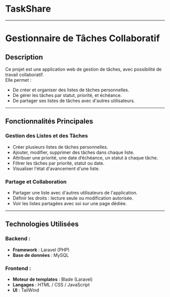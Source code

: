 # TaskShare

--------------------------------------------------------------------------------------------------------------

# Gestionnaire de Tâches Collaboratif

## **Description**  
Ce projet est une application web de gestion de tâches, avec possibilité de travail collaboratif.  
Elle permet :  
- De créer et organiser des listes de tâches personnelles.  
- De gérer les tâches par statut, priorité, et échéance.  
- De partager ses listes de tâches avec d'autres utilisateurs.  

--------------------------------------------------------------------------------------------------------------

## **Fonctionnalités Principales**  

### **Gestion des Listes et des Tâches**  
- Créer plusieurs listes de tâches personnelles.  
- Ajouter, modifier, supprimer des tâches dans chaque liste.  
- Attribuer une priorité, une date d’échéance, un statut à chaque tâche.  
- Filtrer les tâches par priorité, statut ou date.  
- Visualiser l'état d'avancement d'une liste.

### **Partage et Collaboration**  
- Partager une liste avec d'autres utilisateurs de l'application.  
- Définir les droits : lecture seule ou modification autorisée.  
- Voir les listes partagées avec soi sur une page dédiée.  


--------------------------------------------------------------------------------------------------------------

## **Technologies Utilisées**

### Backend :  
- **Framework** : Laravel (PHP)  
- **Base de données** : MySQL  

### Frontend :  
- **Moteur de templates** : Blade (Laravel)  
- **Langages** : HTML / CSS / JavaScript  
- **UI** : TailWind
